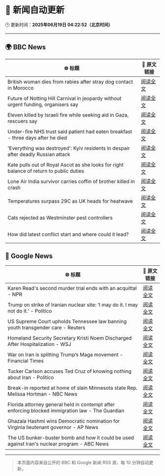 # 🧠 新闻自动更新

🕒 更新时间：**2025年06月19日 04:22:52（北京时间）**

---

## 🌍 BBC News

| 🌐 标题 | 🔗 原文链接 |
|--------|-------------|
| British woman dies from rabies after stray dog contact in Morocco | [阅读全文](https://www.bbc.com/news/articles/c98wyllp170o) |
| Future of Notting Hill Carnival in jeopardy without urgent funding, organisers say | [阅读全文](https://www.bbc.com/news/articles/cq8zxk083qko) |
| Eleven killed by Israeli fire while seeking aid in Gaza, rescuers say | [阅读全文](https://www.bbc.com/news/articles/c7841705x18o) |
| Under-fire NHS trust said patient had eaten breakfast - three days after he died | [阅读全文](https://www.bbc.com/news/articles/cly2r0x9xwlo) |
| 'Everything was destroyed': Kyiv residents in despair after deadly Russian attack | [阅读全文](https://www.bbc.com/news/articles/c98j1y70e95o) |
| Kate pulls out of Royal Ascot as she looks for right balance of return to public duties | [阅读全文](https://www.bbc.com/news/articles/cjrl34rvdxdo) |
| Lone Air India survivor carries coffin of brother killed in crash | [阅读全文](https://www.bbc.com/news/articles/cvg8591rpjyo) |
| Temperatures surpass 29C as UK heads for heatwave | [阅读全文](https://www.bbc.com/news/articles/c8d6jmmdq5go) |
| Cats rejected as Westminster pest controllers | [阅读全文](https://www.bbc.com/news/articles/cqjqrddnldgo) |
| How did latest conflict start and where could it lead? | [阅读全文](https://www.bbc.com/news/articles/cdj9vj8glg2o) |

## 📰 Google News

| 🌐 标题 | 🔗 原文链接 |
|--------|-------------|
| Karen Read's second murder trial ends with an acquittal - NPR | [阅读全文](https://news.google.com/rss/articles/CBMilAFBVV95cUxPUWRzYmJfc1lpMWZQYUdQR0t0YTRmbE9lZ3hKaGZ5MTlMM0NaeXNlaWRtZUUwc2hCOVN0LWVBZmFueGhTWlF3d0R0dkROa0wwbm9ibUROY3RSQjZkamo5Um9MVW82dTZ3YTJOQ0RQdGZzeUdVUGRQMUJNUTRDQzhCbHhybVRVa0dDdkFrai1PS2tGSVgy?oc=5) |
| Trump on strike of Iranian nuclear site: ‘I may do it. I may not do it.’ - Politico | [阅读全文](https://news.google.com/rss/articles/CBMie0FVX3lxTE9nRDE5TU51aGQydzgyWk1NVzhmTDFreFFPQ3lOQXMtV1B3WTlxMFRYeFpCRko5Yi1RX0lxeVB2RUxmTllVWmRheFRGaldrVVVOb3lVWVd1YmVUUlUwLUY4RmdSQXJpVUdxRFRWY0RLUHRzd19YSUtQa0UwOA?oc=5) |
| US Supreme Court upholds Tennessee law banning youth transgender care - Reuters | [阅读全文](https://news.google.com/rss/articles/CBMisgFBVV95cUxORElVazRzY3RmZjZ2UFpGRUNwOXBtYkg5ZmY3OE1PVk01M2RHcTRieEw2QWRhSnprX3FldVdjRU5qM3JzeXlKOE5BbjNhS1JRTXZKX0JSd0oxdVFmNEVUSGVGekVjUVJ1dEh1dlFXOXZrdHJSeHpIaEpXaFRlbVVCdHBtY0diQlpwNURVZGx1V2ZkRTlhc3F2Zm1VeUlRVUM4dUtrR0JhT250QzU0Y2JPeWNR?oc=5) |
| Homeland Security Secretary Kristi Noem Discharged After Hospitalization - WSJ | [阅读全文](https://news.google.com/rss/articles/CBMikwFBVV95cUxOcVljQVlmRDZPZ1d3X3Zuak5ETFZmSTFIbVFJSWJuaFluc3A3QThraHVfX1AtX0MtbkNWUzhHYmNPSHV6Ym1RRjZPdm1JYlAtYWpRQWpnRHZvcFVaZklqMW9oRXpMREVFanJxdDBwQUp4WEdwNm1PTXpiVE1wYWg2ZVY5azBxdHBBTWQ4UkxqS2xBM2s?oc=5) |
| War on Iran is splitting Trump’s Maga movement - Financial Times | [阅读全文](https://news.google.com/rss/articles/CBMicEFVX3lxTFBCSjJfbFJnaDdDUy0za1M4R3h1a1ZMU3VFcUxfaG5KYVRpWEhSMmNZX0JNN042YktacjdNUFVjQzhDQTY2S1VrdVQ3S3ZXbW9HanJ6LWozcWpOb3lkcTJsVnhKLThhRnk0ZURwc1BIdVQ?oc=5) |
| Tucker Carlson accuses Ted Cruz of knowing nothing about Iran - Politico | [阅读全文](https://news.google.com/rss/articles/CBMihgFBVV95cUxPcTlaOEloTVNIQ2tHb0s2V3h4STJFeGtMMFA0RkFqVWFTSVhqT3YzOWFDejhYVHRUWC1NTUo3S3BlMWN6U1pNenlxMjdUY2U5YVVEOGJCaXJFZHF0bkZIWVF1bUFCNGNSeFVtYnZVVUJWd1lnUmUzY01lYWlVZFIxU3lONDg0dw?oc=5) |
| Break-in reported at home of slain Minnesota state Rep. Melissa Hortman - NBC News | [阅读全文](https://news.google.com/rss/articles/CBMirgFBVV95cUxNUFQtU0F4eTJaV1NfVV95WUJZMTNRMWZ4d0duX1RUUVlCTzczR0wxeVBxU19UYldwT3IzTVgzNElhbkJDakdzd3RmMjBIU2FvanB2UXJrV0VLZmtWOU53SThVUXpUM0N1NGdGbHl2RDE4akhVT3o3LUJRdmxIckxpM3ZwcGlUU0VCQ3FHVThxT3o3R0FZeWpLZVRVWW80dzZ1QnN6em9JVGNFX3o0TXfSAVZBVV95cUxNakpnbXJ5b2tEeDU5OUF6ME5PbmR4d3FwaV9XenhSaFhQNTBGLWhCcVhWNlU0a2hfeUQ0RTdta0NMSmhUWUZjQUpReDVuNW5oMkhvTnhvUQ?oc=5) |
| Florida attorney general held in contempt after enforcing blocked immigration law - The Guardian | [阅读全文](https://news.google.com/rss/articles/CBMiowFBVV95cUxPZXdvV1BoSnMzVlA4d19RblFmWTZiNUFyRXhrcE5tdE5ZTncxMWtPQlU1TlpEekh0WjRkc2tSSFpJaUhqWjF6YWRCNlVkcjZwZnQxUVV0R0l2ejlwbVRTaTBZNi1SUWhOR1oyeENtQlF4RDNfVFVVMVE2OGR6eEJVS2Eya2dIYWNoa25OaEZLX2RGWVVHS09pNS1Ka3NyVWY1dXVr?oc=5) |
| Ghazala Hashmi wins Democratic nomination for Virginia lieutenant governor - AP News | [阅读全文](https://news.google.com/rss/articles/CBMisgFBVV95cUxQU0NOYmI1MndwbTQ0Q3M1QlNLcUFValBCd2hmb01jZVV0b0dRcWF4UkU2aTNXdW1hc3ZOOHBCRTRGc3FMYnpfOU4tdHFfaC1RcE00MEZqWjhRR2FHeWtpRUs3LXE2YUdnNF9Gd1IweUtKVlYtcmJteGkwVzJMZlZqZGlIMWhYcXVURHBpQk5FamdzOWNwTWJwWGtQSURER1dSajJfVEthV0hKQ2FqVS0xaG5n?oc=5) |
| The US bunker-buster bomb and how it could be used against Iran's nuclear program - ABC News | [阅读全文](https://news.google.com/rss/articles/CBMimgFBVV95cUxNWktTUGtwSXJWWlFPT1hGUERPLTlWQWl3SnRPUko1MVAtak85WHpNVHdzX3dBX2FEZTQxeHI0Q0ZQMmM1eEpEaE84MnV5QmZRZmdiSGJ6aHVKV1RaX2NXb1BoRmRXb1JRanRtR3QzVTlVVFNwVlJLcWFHWHFFX2xaRFJsZFNlZTFqZkwwRFpkSmtKMVotamRyOFFB0gGfAUFVX3lxTE96cnY3bExDQVdhWnA5NzlDS0lFOFZDN0kzenloSHhid3dJdFlVQ1FpajVpSUZLYnNfaUlVTDlOeVJFVVJhSVk4TGh5RzVBcnp2MC1TMldya0kxOTNWMkxMLXVqd3F0eVY5LU0xQVJzT1JhSEdiS3pKdTFydURvQUF3QTUzVjlFMXc4aGhDMGdSQTdoRFE5eVQwcUc2VDNQNA?oc=5) |

---
> 本页面内容来自公开的 BBC 和 Google 新闻 RSS 源，每 10 分钟自动更新。